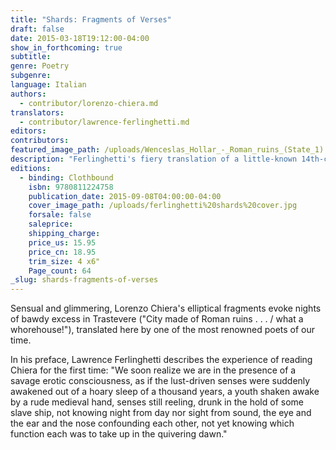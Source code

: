 ```yaml
---
title: "Shards: Fragments of Verses"
draft: false
date: 2015-03-18T19:12:00-04:00
show_in_forthcoming: true
subtitle:
genre: Poetry
subgenre:
language: Italian
authors:
  - contributor/lorenzo-chiera.md
translators:
  - contributor/lawrence-ferlinghetti.md
editors:
contributors:
featured_image_path: /uploads/Wenceslas_Hollar_-_Roman_ruins_(State_1).jpg
description: "Ferlinghetti's fiery translation of a little-known 14th-century Roman poet "
editions:
  - binding: Clothbound
    isbn: 9780811224758
    publication_date: 2015-09-08T04:00:00-04:00
    cover_image_path: /uploads/ferlinghetti%20shards%20cover.jpg
    forsale: false
    saleprice:
    shipping_charge:
    price_us: 15.95
    price_cn: 18.95
    trim_size: 4 x6"
    Page_count: 64
_slug: shards-fragments-of-verses
---
```


Sensual and glimmering, Lorenzo Chiera's elliptical fragments evoke nights of bawdy excess in Trastevere ("City made of Roman ruins . . . / what a whorehouse!"), translated here by one of the most renowned poets of our time.

In his preface, Lawrence Ferlinghetti describes the experience of reading Chiera for the first time: "We soon realize we are in the presence of a savage erotic consciousness, as if the lust-driven senses were suddenly awakened out of a hoary sleep of a thousand years, a youth shaken awake by a rude medieval hand, senses still reeling, drunk in the hold of some slave ship, not knowing night from day nor sight from sound, the eye and the ear and the nose confounding each other, not yet knowing which function each was to take up in the quivering dawn."

